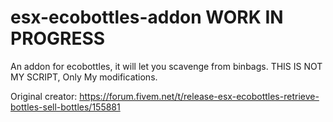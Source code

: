 # esx-ecobottles-addon WORK IN  PROGRESS
An addon for ecobottles, it will let you scavenge from binbags. THIS IS NOT MY SCRIPT, Only My modifications.



Original creator: https://forum.fivem.net/t/release-esx-ecobottles-retrieve-bottles-sell-bottles/155881
